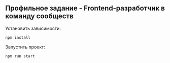 ## Профильное задание - Frontend-разработчик в команду сообществ

Установить зависимости:
```
npm install
```

Запустить проект:
```
npm run start
```


